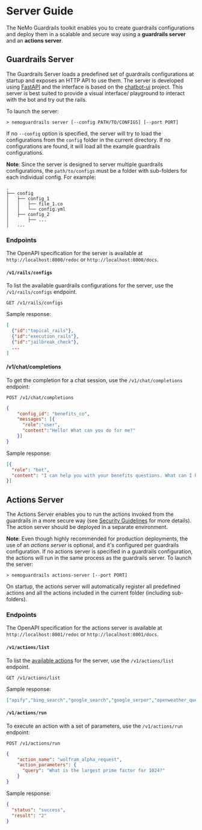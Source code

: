 # Server Guide

The NeMo Guardrails toolkit enables you to create guardrails configurations and deploy them in a scalable and secure way using a **guardrails server** and an **actions server**.

## Guardrails Server

The Guardrails Server loads a predefined set of guardrails configurations at startup and exposes an HTTP API to use them. The server is developed using [FastAPI](https://fastapi.tiangolo.com/) and the interface is based on the [chatbot-ui](https://github.com/mckaywrigley/chatbot-ui) project. This server is best suited to provide a visual interface/ playground to interact with the bot and try out the rails.

To launch the server:

```
> nemoguardrails server [--config PATH/TO/CONFIGS] [--port PORT]
```

If no `--config` option is specified, the server will try to load the configurations from the `config` folder in the current directory. If no configurations are found, it will load all the example guardrails configurations.

**Note**: Since the server is designed to server multiple guardrails configurations, the `path/to/configs` must be a folder with sub-folders for each individual config. For example:

```
.
├── config
│   ├── config_1
│   │   ├── file_1.co
│   │   └── config.yml
│   ├── config_2
│       ├── ...
│   ...
```

### Endpoints

The OpenAPI specification for the server is available at `http://localhost:8000/redoc` or `http://localhost:8000/docs`.

#### `/v1/rails/configs`

To list the available guardrails configurations for the server, use the `/v1/rails/configs` endpoint.

```
GET /v1/rails/configs
```

Sample response:
```json
[
  {"id":"topical_rails"},
  {"id":"execution_rails"},
  {"id":"jailbreak_check"},
  ...
]
```

#### /v1/chat/completions

To get the completion for a chat session, use the `/v1/chat/completions` endpoint:
```
POST /v1/chat/completions
```
```json
{
    "config_id": "benefits_co",
    "messages": [{
      "role":"user",
      "content":"Hello! What can you do for me?"
    }]
}
```

Sample response:

```json
[{
  "role": "bot",
  "content": "I can help you with your benefits questions. What can I help you with?"
}]
```

## Actions Server

The Actions Server enables you to run the actions invoked from the guardrails in a more secure way (see [Security Guidelines](../security/guidelines.md) for more details). The action server should be deployed in a separate environment.

**Note**: Even though highly recommended for production deployments, the use of an *actions server* is optional, and it's configured per guardrails configuration. If no actions server is specified in a guardrails configuration, the actions will run in the same process as the guardrails server. To launch the server:

```
> nemoguardrails actions-server [--port PORT]
```

On startup, the actions server will automatically register all predefined actions and all the actions included in the current folder (including sub-folders).

### Endpoints

The OpenAPI specification for the actions server is available at `http://localhost:8001/redoc` or `http://localhost:8001/docs`.

#### `/v1/actions/list`

To list the [available actions](./python-api.md#actions) for the server, use the `/v1/actions/list` endpoint.

```
GET /v1/actions/list
```

Sample response:
```json
["apify","bing_search","google_search","google_serper","openweather_query","searx_search","serp_api_query","wikipedia_query","wolframalpha_query","zapier_nla_query"]
```

#### `/v1/actions/run`

To execute an action with a set of parameters, use the `/v1/actions/run` endpoint:
```
POST /v1/actions/run
```
```json
{
    "action_name": "wolfram_alpha_request",
    "action_parameters": {
      "query": "What is the largest prime factor for 1024?"
    }
}
```

Sample response:

```json
{
  "status": "success",
  "result": "2"
}
```
